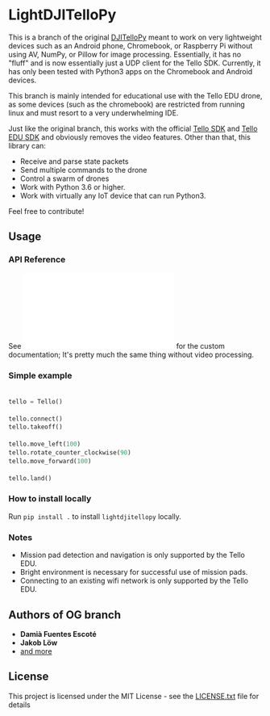 # LightDJITelloPy
This is a branch of the original [DJITelloPy](https://github.com/damiafuentes/DJITelloPy) meant to work on very lightweight devices such as an Android phone, Chromebook, or Raspberry Pi without using AV, NumPy, or Pillow for image processing. Essentially, it has no "fluff" and is now essentially just a UDP client for the Tello SDK. Currently, it has only been tested with Python3 apps on the Chromebook and Android devices. 

This branch is mainly intended for educational use with the Tello EDU drone, as some devices (such as the chromebook) are restricted from running linux and must resort to a very underwhelming IDE. 

Just like the original branch, this works with the  official [Tello SDK](https://dl-cdn.ryzerobotics.com/downloads/tello/20180910/Tello%20SDK%20Documentation%20EN_1.3.pdf) and [Tello EDU SDK](https://dl-cdn.ryzerobotics.com/downloads/Tello/Tello%20SDK%202.0%20User%20Guide.pdf) and obviously removes the video features. Other than that, this library can:

- Receive and parse state packets
- Send multiple commands to the drone
- Control a swarm of drones
- Work with Python 3.6 or higher. 
- Work with virtually any IoT device that can run Python3. 

Feel free to contribute!

## Usage
### API Reference
See ![documentation.pdf](documentation.pdf) for the custom documentation; It's pretty much the same thing without video processing. 

### Simple example
```Python

tello = Tello()

tello.connect()
tello.takeoff()

tello.move_left(100)
tello.rotate_counter_clockwise(90)
tello.move_forward(100)

tello.land()
```

### How to install locally
Run `pip install .` to install `lightdjitellopy` locally.

### Notes
- Mission pad detection and navigation is only supported by the Tello EDU.
- Bright environment is necessary for successful use of mission pads.
- Connecting to an existing wifi network is only supported by the Tello EDU.

## Authors of OG branch

* **Damià Fuentes Escoté**
* **Jakob Löw**
* [and more](https://github.com/damiafuentes/DJITelloPy/graphs/contributors)

## License

This project is licensed under the MIT License - see the [LICENSE.txt](LICENSE.txt) file for details
